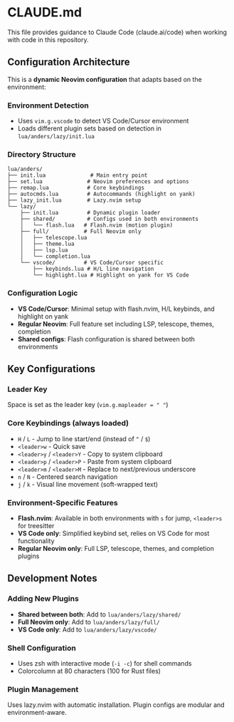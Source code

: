 # CLAUDE.md

This file provides guidance to Claude Code (claude.ai/code) when working with code in this repository.

## Configuration Architecture

This is a **dynamic Neovim configuration** that adapts based on the environment:

### Environment Detection
- Uses `vim.g.vscode` to detect VS Code/Cursor environment
- Loads different plugin sets based on detection in `lua/anders/lazy/init.lua`

### Directory Structure
```
lua/anders/
├── init.lua              # Main entry point
├── set.lua              # Neovim preferences and options
├── remap.lua            # Core keybindings
├── autocmds.lua         # Autocommands (highlight on yank)
├── lazy_init.lua        # Lazy.nvim setup
└── lazy/
    ├── init.lua         # Dynamic plugin loader
    ├── shared/          # Configs used in both environments
    │   └── flash.lua   # Flash.nvim (motion plugin)
    ├── full/           # Full Neovim only
    │   ├── telescope.lua
    │   ├── theme.lua
    │   ├── lsp.lua
    │   └── completion.lua
    └── vscode/         # VS Code/Cursor specific
        ├── keybinds.lua # H/L line navigation
        └── highlight.lua # Highlight on yank for VS Code
```

### Configuration Logic
- **VS Code/Cursor**: Minimal setup with flash.nvim, H/L keybinds, and highlight on yank
- **Regular Neovim**: Full feature set including LSP, telescope, themes, completion
- **Shared configs**: Flash configuration is shared between both environments

## Key Configurations

### Leader Key
Space is set as the leader key (`vim.g.mapleader = " "`)

### Core Keybindings (always loaded)
- `H` / `L` - Jump to line start/end (instead of `^` / `$`)
- `<leader>w` - Quick save
- `<leader>y` / `<leader>Y` - Copy to system clipboard
- `<leader>p` / `<leader>P` - Paste from system clipboard
- `<leader>m` / `<leader>M` - Replace to next/previous underscore
- `n` / `N` - Centered search navigation
- `j` / `k` - Visual line movement (soft-wrapped text)

### Environment-Specific Features
- **Flash.nvim**: Available in both environments with `s` for jump, `<leader>s` for treesitter
- **VS Code only**: Simplified keybind set, relies on VS Code for most functionality
- **Regular Neovim only**: Full LSP, telescope, themes, and completion plugins

## Development Notes

### Adding New Plugins
- **Shared between both**: Add to `lua/anders/lazy/shared/`
- **Full Neovim only**: Add to `lua/anders/lazy/full/`
- **VS Code only**: Add to `lua/anders/lazy/vscode/`

### Shell Configuration
- Uses zsh with interactive mode (`-i -c`) for shell commands
- Colorcolumn at 80 characters (100 for Rust files)

### Plugin Management
Uses lazy.nvim with automatic installation. Plugin configs are modular and environment-aware.